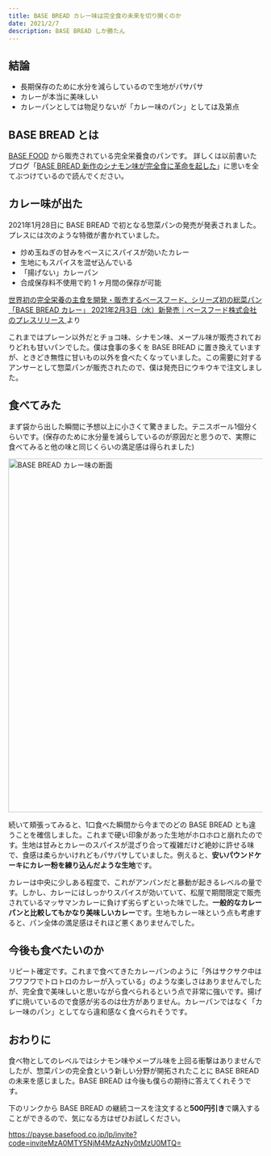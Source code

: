 ```yaml
---
title: BASE BREAD カレー味は完全食の未来を切り開くのか
date: 2021/2/7
description: BASE BREAD しか勝たん
---
```


## 結論

- 長期保存のために水分を減らしているので生地がパサパサ
- カレーが本当に美味しい
- カレーパンとしては物足りないが「カレー味のパン」としては及第点

## BASE BREAD とは

[BASE FOOD](https://basefood.co.jp/) から販売されている完全栄養食のパンです。
詳しくは以前書いたブログ「[BASE BREAD 新作のシナモン味が完全食に革命を起した](https://sathoeku.hatenablog.com/entry/2020/12/06/173234)」に思いを全てぶつけているので読んでください。

## カレー味が出た

2021年1月28日に BASE BREAD で初となる惣菜パンの発売が発表されました。プレスには次のような特徴が書かれていました。

- 炒め玉ねぎの甘みをベースにスパイスが効いたカレー
- 生地にもスパイスを混ぜ込んでいる
- 「揚げない」カレーパン
- 合成保存料不使用で約 1 ヶ月間の保存が可能

[世界初の完全栄養の主食を開発・販売するベースフード、シリーズ初の総菜パン「BASE BREAD カレー」 2021年2月3日（水）新発売｜ベースフード株式会社のプレスリリース ](https://prtimes.jp/main/html/rd/p/000000052.000022258.html) より

これまではプレーン以外だとチョコ味、シナモン味、メープル味が販売されておりどれも甘いパンでした。僕は食事の多くを BASE BREAD に置き換えていますが、ときどき無性に甘いもの以外を食べたくなっていました。この需要に対するアンサーとして惣菜パンが販売されたので、僕は発売日にウキウキで注文しました。

## 食べてみた

まず袋から出した瞬間に予想以上に小さくて驚きました。テニスボール1個分くらいです。(保存のために水分量を減らしているのが原因だと思うので、実際に食べてみると他の味と同じくらいの満足感は得られました)

<img id="basebread" width="700px" src="/basebread-curry/basebread.webp" alt="BASE BREAD カレー味の断面" />
<style>
#basebread {
  max-width: 100%;
}
</style>

続いて頬張ってみると、1口食べた瞬間から今までのどの BASE BREAD とも違うことを確信しました。これまで硬い印象があった生地がホロホロと崩れたのです。生地は甘みとカレーのスパイスが混ざり合って複雑だけど絶妙に許せる味で、食感は柔らかいけれどもパサパサしていました。例えると、**安いパウンドケーキにカレー粉を練り込んだような生地**です。

カレーは中央に少しある程度で、これがアンパンだと暴動が起きるレベルの量です。しかし、カレーにはしっかりスパイスが効いていて、松屋で期間限定で販売されているマッサマンカレーに負けず劣らずといった味でした。**一般的なカレーパンと比較してもかなり美味しいカレー**です。生地もカレー味という点も考慮すると、パン全体の満足感はそれほど悪くありませんでした。

## 今後も食べたいのか

リピート確定です。これまで食べてきたカレーパンのように「外はサクサク中はフワフワでトロトロのカレーが入っている」のような楽しさはありませんでしたが、完全食で美味しいと思いながら食べられるという点で非常に強いです。揚げずに焼いているので食感が劣るのは仕方がありません。カレーパンではなく「カレー味のパン」としてなら違和感なく食べられそうです。

## おわりに

食べ物としてのレベルではシナモン味やメープル味を上回る衝撃はありませんでしたが、惣菜パンの完全食という新しい分野が開拓されたことに BASE BREAD の未来を感じました。BASE BREAD は今後も僕らの期待に答えてくれそうです。

下のリンクから BASE BREAD の継続コースを注文すると**500円引き**で購入することができるので、気になる方はぜひお試しください。

<https://payse.basefood.co.jp/lp/invite?code=inviteMzA0MTY5NjM4MzAzNy0tMzU0MTQ=>
